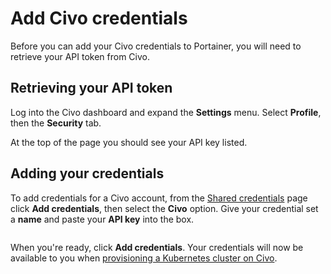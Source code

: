 # Add Civo credentials

Before you can add your Civo credentials to Portainer, you will need to retrieve your API token from Civo.

## Retrieving your API token

Log into the Civo dashboard and expand the **Settings** menu. Select **Profile**, then the **Security** tab.

At the top of the page you should see your API key listed.

## Adding your credentials

To add credentials for a Civo account, from the [Shared credentials](./) page click **Add credentials**, then select the **Civo** option. Give your credential set a **name** and paste your **API key** into the box.

<figure><img src="../../../.gitbook/assets/2.21.2-settings-cloud-credentials-civo.png" alt=""><figcaption></figcaption></figure>

When you're ready, click **Add credentials**. Your credentials will now be available to you when [provisioning a Kubernetes cluster on Civo](../../environments/add/kaas/civo.md).
